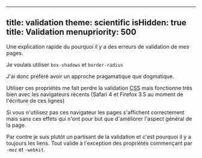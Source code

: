 -----
title: validation
theme: scientific
isHidden: true
title: Validation
menupriority: 500
-----

Une explication rapide du pourquoi il y a des erreurs de validation
de mes pages.

Je voulais utiliser `box-shadows` et `border-radius`

J'ai donc préféré avoir un approche pragamatique que dogmatique.

Utiliser ces propriétés me fait perdre la validation 
<abbr title="Cascading Style Sheet">CSS</abbr>
mais fonctionne très bien avec les navigateurs récents (Safari&nbsp;4
et Firefox&nbsp;3.5 au moment de l'écriture de ces lignes)

Si vous n'utilisez pas ces navigateur les pages s'affichent 
correctement mais sans ces effets qui n'ont pour but que d'améliorer
l'aspect général de la page.

Par contre je suis plutôt un partisant de la validation et c'est
pourquoi il y a toujours les liens. Tout valide à l'exception
des propriétés commençant par `-moz` et `-webkit`.

